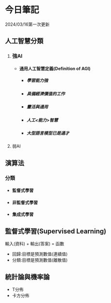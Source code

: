 # 今日筆記
2024/03/16第一次更新

 ## 人工智慧分類
1. ### 強AI
   * #### 通用人工智慧定義(Definition of AGI) 
     * ##### 學習能力強
     * ##### 具備經濟價值的工作
     * ##### 靈活與通用
     * ##### 人工<能力>智慧
     * ##### 大型語言模型已是通才

2. 弱AI


## 演算法
### 分類
* #### 監督式學習
* #### 非監督式學習
* #### 集成式學習

## 監督式學習(Supervised Learning)

輸入(資料) + 輸出(答案) = 函數  
* 回歸:目標是預測數值(連續值)  
* 分類:目標是預測數值(離散值)  


 ## 統計論與機率論  

* T分佈
* 卡方分佈
